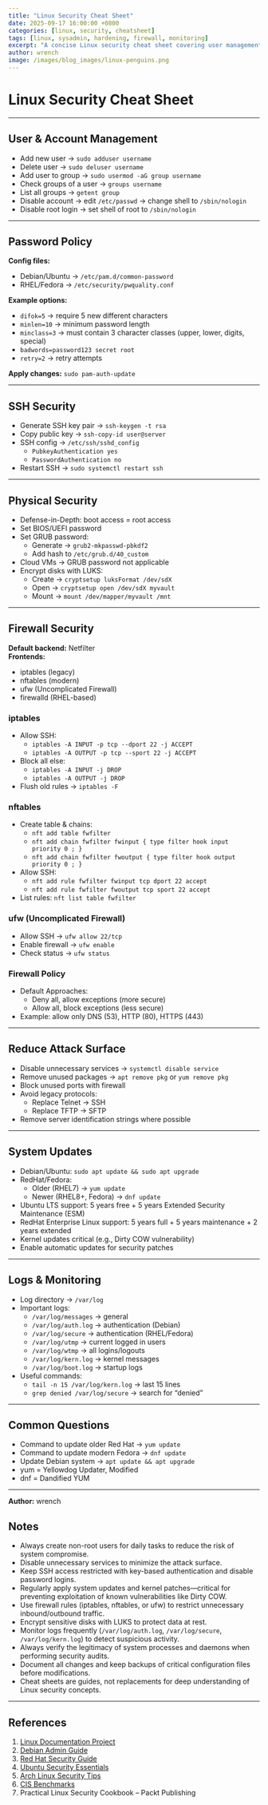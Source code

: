 ```yaml
---
title: "Linux Security Cheat Sheet"
date: 2025-09-17 16:00:00 +0800
categories: [linux, security, cheatsheet]
tags: [linux, sysadmin, hardening, firewall, monitoring]
excerpt: "A concise Linux security cheat sheet covering user management, SSH, firewall, updates, and monitoring."
author: wrench
image: /images/blog_images/linux-penguins.png
---
```


# Linux Security Cheat Sheet

---

## User & Account Management

- Add new user → `sudo adduser username`  
- Delete user → `sudo deluser username`  
- Add user to group → `sudo usermod -aG group username`  
- Check groups of a user → `groups username`  
- List all groups → `getent group`  
- Disable account → edit `/etc/passwd` → change shell to `/sbin/nologin`  
- Disable root login → set shell of root to `/sbin/nologin`  

<!-- IMAGE SPACE: user management diagram -->

---

## Password Policy

**Config files:**  
- Debian/Ubuntu → `/etc/pam.d/common-password`  
- RHEL/Fedora → `/etc/security/pwquality.conf`  

**Example options:**  
- `difok=5` → require 5 new different characters  
- `minlen=10` → minimum password length  
- `minclass=3` → must contain 3 character classes (upper, lower, digits, special)  
- `badwords=password123 secret root`  
- `retry=2` → retry attempts  

**Apply changes:** `sudo pam-auth-update`

<!-- IMAGE SPACE: password policy illustration -->

---

## SSH Security

- Generate SSH key pair → `ssh-keygen -t rsa`  
- Copy public key → `ssh-copy-id user@server`  
- SSH config → `/etc/ssh/sshd_config`  
  - `PubkeyAuthentication yes`  
  - `PasswordAuthentication no`  
- Restart SSH → `sudo systemctl restart ssh`  

<!-- IMAGE SPACE: SSH keys workflow -->

---

## Physical Security

- Defense-in-Depth: boot access = root access  
- Set BIOS/UEFI password  
- Set GRUB password:  
  - Generate → `grub2-mkpasswd-pbkdf2`  
  - Add hash to `/etc/grub.d/40_custom`  
- Cloud VMs → GRUB password not applicable  
- Encrypt disks with LUKS:  
  - Create → `cryptsetup luksFormat /dev/sdX`  
  - Open → `cryptsetup open /dev/sdX myvault`  
  - Mount → `mount /dev/mapper/myvault /mnt`  

<!-- IMAGE SPACE: LUKS encryption example -->

---

## Firewall Security

**Default backend:** Netfilter  
**Frontends:**  
- iptables (legacy)  
- nftables (modern)  
- ufw (Uncomplicated Firewall)  
- firewalld (RHEL-based)  

### iptables

- Allow SSH:  
  - `iptables -A INPUT -p tcp --dport 22 -j ACCEPT`  
  - `iptables -A OUTPUT -p tcp --sport 22 -j ACCEPT`  
- Block all else:  
  - `iptables -A INPUT -j DROP`  
  - `iptables -A OUTPUT -j DROP`  
- Flush old rules → `iptables -F`  

### nftables

- Create table & chains:  
  - `nft add table fwfilter`  
  - `nft add chain fwfilter fwinput { type filter hook input priority 0 ; }`  
  - `nft add chain fwfilter fwoutput { type filter hook output priority 0 ; }`  
- Allow SSH:  
  - `nft add rule fwfilter fwinput tcp dport 22 accept`  
  - `nft add rule fwfilter fwoutput tcp sport 22 accept`  
- List rules: `nft list table fwfilter`  

### ufw (Uncomplicated Firewall)

- Allow SSH → `ufw allow 22/tcp`  
- Enable firewall → `ufw enable`  
- Check status → `ufw status`  

### Firewall Policy

- Default Approaches:  
  - Deny all, allow exceptions (more secure)  
  - Allow all, block exceptions (less secure)  
- Example: allow only DNS (53), HTTP (80), HTTPS (443)  

<!-- IMAGE SPACE: firewall diagram -->

---

## Reduce Attack Surface

- Disable unnecessary services → `systemctl disable service`  
- Remove unused packages → `apt remove pkg` or `yum remove pkg`  
- Block unused ports with firewall  
- Avoid legacy protocols:  
  - Replace Telnet → SSH  
  - Replace TFTP → SFTP  
- Remove server identification strings where possible  

---

## System Updates

- Debian/Ubuntu: `sudo apt update && sudo apt upgrade`  
- RedHat/Fedora:  
  - Older (RHEL7) → `yum update`  
  - Newer (RHEL8+, Fedora) → `dnf update`  
- Ubuntu LTS support: 5 years free + 5 years Extended Security Maintenance (ESM)  
- RedHat Enterprise Linux support: 5 years full + 5 years maintenance + 2 years extended  
- Kernel updates critical (e.g., Dirty COW vulnerability)  
- Enable automatic updates for security patches  

<!-- IMAGE SPACE: system updates illustration -->

---

## Logs & Monitoring

- Log directory → `/var/log`  
- Important logs:  
  - `/var/log/messages` → general  
  - `/var/log/auth.log` → authentication (Debian)  
  - `/var/log/secure` → authentication (RHEL/Fedora)  
  - `/var/log/utmp` → current logged in users  
  - `/var/log/wtmp` → all logins/logouts  
  - `/var/log/kern.log` → kernel messages  
  - `/var/log/boot.log` → startup logs  
- Useful commands:  
  - `tail -n 15 /var/log/kern.log` → last 15 lines  
  - `grep denied /var/log/secure` → search for “denied”  

<!-- IMAGE SPACE: logs and monitoring -->

---

## Common Questions

- Command to update older Red Hat → `yum update`  
- Command to update modern Fedora → `dnf update`  
- Update Debian system → `apt update && apt upgrade`  
- yum = Yellowdog Updater, Modified  
- dnf = Dandified YUM  

---

**Author:** wrench  
## Notes

- Always create non-root users for daily tasks to reduce the risk of system compromise.
- Disable unnecessary services to minimize the attack surface.
- Keep SSH access restricted with key-based authentication and disable password logins.
- Regularly apply system updates and kernel patches—critical for preventing exploitation of known vulnerabilities like Dirty COW.
- Use firewall rules (iptables, nftables, or ufw) to restrict unnecessary inbound/outbound traffic.
- Encrypt sensitive disks with LUKS to protect data at rest.
- Monitor logs frequently (`/var/log/auth.log`, `/var/log/secure`, `/var/log/kern.log`) to detect suspicious activity.
- Always verify the legitimacy of system processes and daemons when performing security audits.
- Document all changes and keep backups of critical configuration files before modifications.
- Cheat sheets are guides, not replacements for deep understanding of Linux security concepts.

---

## References

1. [Linux Documentation Project](https://www.tldp.org)
2. [Debian Admin Guide](https://www.debian.org/doc/manuals/debian-reference/)
3. [Red Hat Security Guide](https://access.redhat.com/documentation/en-us/red_hat_enterprise_linux/)
4. [Ubuntu Security Essentials](https://ubuntu.com/security)
5. [Arch Linux Security Tips](https://wiki.archlinux.org/title/Security)
6. [CIS Benchmarks](https://www.cisecurity.org/cis-benchmarks/)
7. Practical Linux Security Cookbook – Packt Publishing
